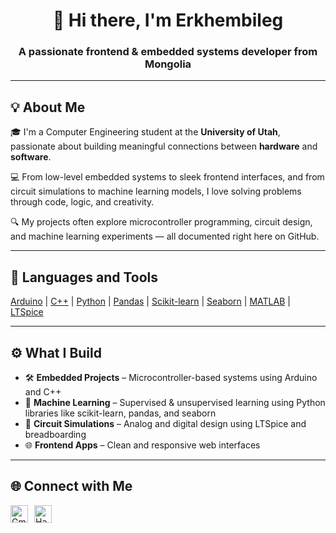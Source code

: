 <h1 align="center">👋 Hi there, I'm Erkhembileg</h1>
<h3 align="center">A passionate frontend & embedded systems developer from Mongolia</h3>

---

## 💡 About Me

🎓 I'm a Computer Engineering student at the **University of Utah**, passionate about building meaningful connections between **hardware** and **software**.

💻 From low-level embedded systems to sleek frontend interfaces, and from circuit simulations to machine learning models, I love solving problems through code, logic, and creativity.

🔍 My projects often explore microcontroller programming, circuit design, and machine learning experiments — all documented right here on GitHub.

---

## 🔧 Languages and Tools

<p align="left">
  <a href="https://www.arduino.cc/" target="_blank" rel="noreferrer">Arduino</a> |
  <a href="https://www.w3schools.com/cpp/" target="_blank" rel="noreferrer">C++</a> |
  <a href="https://www.python.org" target="_blank" rel="noreferrer">Python</a> |
  <a href="https://pandas.pydata.org/" target="_blank" rel="noreferrer">Pandas</a> |
  <a href="https://scikit-learn.org/" target="_blank" rel="noreferrer">Scikit-learn</a> |
  <a href="https://seaborn.pydata.org/" target="_blank" rel="noreferrer">Seaborn</a> |
  <a href="https://www.mathworks.com/products/matlab.html" target="_blank" rel="noreferrer">MATLAB</a> |
  <a href="https://www.ltspice.com/" target="_blank" rel="noreferrer">LTSpice</a>
</p>

---

## ⚙️ What I Build

- 🛠 **Embedded Projects** – Microcontroller-based systems using Arduino and C++
- 🤖 **Machine Learning** – Supervised & unsupervised learning using Python libraries like scikit-learn, pandas, and seaborn
- 🔌 **Circuit Simulations** – Analog and digital design using LTSpice and breadboarding
- 🌐 **Frontend Apps** – Clean and responsive web interfaces

---

## 🌐 Connect with Me

<p align="left" style="display: flex; flex-wrap: wrap; gap: 10px;">
  <a href="mailto:a.erkhembileg9@gmail.com" target="_blank" rel="noopener noreferrer">
    <img src="https://img.shields.io/badge/a.erkhembileg9@gmail.com-D14836?style=flat&logo=gmail&logoColor=white" alt="Gmail" style="height: 28px;" />
  </a>
  <a href="https://utah.joinhandshake.com/profiles/xzc5ut" target="_blank" rel="noopener noreferrer">
    <img src="https://img.shields.io/badge/Handshake-34D399?style=flat&logo=handshake&logoColor=white" alt="Handshake" style="height: 28px;" />
  </a>
</p>
